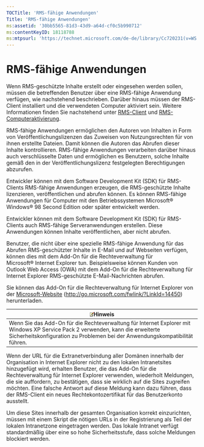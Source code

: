 ```yaml
---
TOCTitle: 'RMS-fähige Anwendungen'
Title: 'RMS-fähige Anwendungen'
ms:assetid: '30bb5565-81d3-43d9-a64d-cf0c5b990712'
ms:contentKeyID: 18118788
ms:mtpsurl: 'https://technet.microsoft.com/de-de/library/Cc720231(v=WS.10)'
---
```


RMS-fähige Anwendungen
======================

Wenn RMS-geschützte Inhalte erstellt oder eingesehen werden sollen, müssen die betreffenden Benutzer über eine RMS-fähige Anwendung verfügen, wie nachstehend beschrieben. Darüber hinaus müssen der RMS-Client installiert und die verwendeten Computer aktiviert sein. Weitere Informationen finden Sie nachstehend unter [RMS-Client](https://technet.microsoft.com/03294fa2-8350-430d-b4b0-03d5169937c2) und [RMS-Computeraktivierung](https://technet.microsoft.com/09a0d631-9860-477f-9d10-df61b3bfe125).

RMS-fähige Anwendungen ermöglichen den Autoren von Inhalten in Form von Veröffentlichungslizenzen das Zuweisen von Nutzungsrechten für von ihnen erstellte Dateien. Damit können die Autoren das Abrufen dieser Inhalte kontrollieren. RMS-fähige Anwendungen verarbeiten darüber hinaus auch verschlüsselte Daten und ermöglichen es Benutzern, solche Inhalte gemäß den in der Veröffentlichungslizenz festgelegten Berechtigungen abzurufen.

Entwickler können mit dem Software Development Kit (SDK) für RMS-Clients RMS-fähige Anwendungen erzeugen, die RMS-geschützte Inhalte lizenzieren, veröffentlichen und abrufen können. Es können RMS-fähige Anwendungen für Computer mit den Betriebssystemen Microsoft® Windows® 98 Second Edition oder später entwickelt werden.

Entwickler können mit dem Software Development Kit (SDK) für RMS-Clients auch RMS-fähige Serveranwendungen erstellen. Diese Anwendungen können Inhalte veröffentlichen, aber nicht abrufen.

Benutzer, die nicht über eine spezielle RMS-fähige Anwendung für das Abrufen RMS-geschützter Inhalte in E-Mail und auf Webseiten verfügen, können dies mit dem Add-On für die Rechteverwaltung für Microsoft® Internet Explorer tun. Beispielsweise können Kunden von Outlook Web Access (OWA) mit dem Add-On für die Rechteverwaltung für Internet Explorer RMS-geschützte E-Mail-Nachrichten abrufen.

Sie können das Add-On für die Rechteverwaltung für Internet Explorer von der [Microsoft-Website](http://go.microsoft.com/fwlink/?linkid=14450) (http://go.microsoft.com/fwlink/?LinkId=14450) herunterladen.

| ![](images/Cc720231.note(WS.10).gif)Hinweis                                                                                                                                       |
|----------------------------------------------------------------------------------------------------------------------------------------------------------------------------------------------------------------|
| Wenn Sie das Add-On für die Rechteverwaltung für Internet Explorer mit Windows XP Service Pack 2 verwenden, kann die erweiterte Sicherheitskonfiguration zu Problemen bei der Anwendungskompatibilität führen. |

Wenn der URL für die Extranetverbindung aller Domänen innerhalb der Organisation in Internet Explorer nicht zu den lokalen Intranetsites hinzugefügt wird, erhalten Benutzer, die das Add-On für die Rechteverwaltung für Internet Explorer verwenden, wiederholt Meldungen, die sie auffordern, zu bestätigen, dass sie wirklich auf die Sites zugreifen möchten. Eine falsche Antwort auf diese Meldung kann dazu führen, dass der RMS-Client ein neues Rechtekontozertifikat für das Benutzerkonto ausstellt.

Um diese Sites innerhalb der gesamten Organisation korrekt einzurichten, müssen mit einem Skript die nötigen URLs in der Registrierung als Teil der lokalen Intranetzone eingetragen werden. Das lokale Intranet verfügt standardmäßig über eine so hohe Sicherheitsstufe, dass solche Meldungen blockiert werden.
